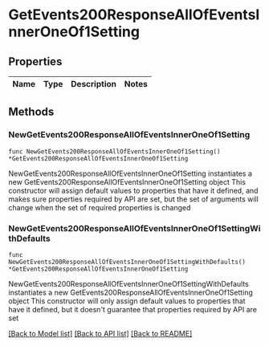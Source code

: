 # GetEvents200ResponseAllOfEventsInnerOneOf1Setting

## Properties

Name | Type | Description | Notes
------------ | ------------- | ------------- | -------------

## Methods

### NewGetEvents200ResponseAllOfEventsInnerOneOf1Setting

`func NewGetEvents200ResponseAllOfEventsInnerOneOf1Setting() *GetEvents200ResponseAllOfEventsInnerOneOf1Setting`

NewGetEvents200ResponseAllOfEventsInnerOneOf1Setting instantiates a new GetEvents200ResponseAllOfEventsInnerOneOf1Setting object
This constructor will assign default values to properties that have it defined,
and makes sure properties required by API are set, but the set of arguments
will change when the set of required properties is changed

### NewGetEvents200ResponseAllOfEventsInnerOneOf1SettingWithDefaults

`func NewGetEvents200ResponseAllOfEventsInnerOneOf1SettingWithDefaults() *GetEvents200ResponseAllOfEventsInnerOneOf1Setting`

NewGetEvents200ResponseAllOfEventsInnerOneOf1SettingWithDefaults instantiates a new GetEvents200ResponseAllOfEventsInnerOneOf1Setting object
This constructor will only assign default values to properties that have it defined,
but it doesn't guarantee that properties required by API are set


[[Back to Model list]](../README.md#documentation-for-models) [[Back to API list]](../README.md#documentation-for-api-endpoints) [[Back to README]](../README.md)


